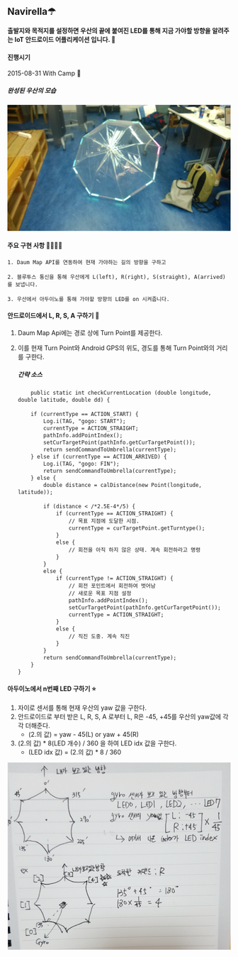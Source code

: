 ## Navirella☂

#### 출발지와 목적지를 설정하면 우산의 끝에 붙여진 LED를 통해 지금 가야할 방향을 알려주는 IoT 안드로이드 어플리케이션 입니다. 🤗

#### 진행시기
2015-08-31 With Camp 🥈

##### 완성된 우산의 모습
![완성모습](./images/navirella1.jpg)

#### 주요 구현 사항 👩‍💻👨‍💻

~~~
1. Daum Map API를 연동하여 현재 가야하는 길의 방향을 구하고 

2. 블루투스 통신을 통해 우산에게 L(left), R(right), S(straight), A(arrived) 를 보냅니다.

3. 우산에서 아두이노를 통해 가야할 방향의 LED를 on 시켜줍니다.
~~~

#### 안드로이드에서 L, R, S, A 구하기 🧭

1. Daum Map Api에는 경로 상에 Turn Point를 제공한다.
2. 이를 현재 Turn Point와 Android GPS의 위도, 경도를 통해 Turn Point와의 거리를 구한다.

    ##### 간략 소스
    ~~~
        public static int checkCurrentLocation (double longitude, double latitude, double dd) {

        if (currentType == ACTION_START) {
            Log.i(TAG, "gogo: START");
            currentType = ACTION_STRAIGHT;
            pathInfo.addPointIndex();
            setCurTargetPoint(pathInfo.getCurTargetPoint());
            return sendCommandToUmbrella(currentType);
        } else if (currentType == ACTION_ARRIVED) {
            Log.i(TAG, "gogo: FIN");
            return sendCommandToUmbrella(currentType);
        } else {
            double distance = calDistance(new Point(longitude, latitude));
            
            if (distance < /*2.5E-4*/5) {
                if (currentType == ACTION_STRAIGHT) {
                    // 목표 지점에 도달한 시점.
                    currentType = curTargetPoint.getTurntype();
                }
                else {
                    // 회전을 아직 하지 않은 상태. 계속 회전하라고 명령
                }
            }
            else {
                if (currentType != ACTION_STRAIGHT) {
                    // 회전 포인트에서 회전하여 벗어남
                    // 새로운 목표 지점 설정
                    pathInfo.addPointIndex();
                    setCurTargetPoint(pathInfo.getCurTargetPoint());
                    currentType = ACTION_STRAIGHT;
                }
                else {
                    // 직진 도중. 계속 직진
                }
            }
            return sendCommandToUmbrella(currentType);
        }
    }
    ~~~


#### 아두이노에서 n번째 LED 구하기 ⭐️

1. 자이로 센서를 통해 현재 우산의 yaw 값을 구한다.
2. 안드로이드로 부터 받은 L, R, S, A 로부터 L, R은 -45, +45를 우산의 yaw값에 각각 더해준다.
   - (2.의 값) = yaw - 45(L) or yaw + 45(R)
3. (2.의 값)  * 8(LED 개수) / 360 을 하여 LED idx 값을 구한다.
   - (LED idx 값) = (2.의 값) * 8 / 360 



![](./images/gyro.png)